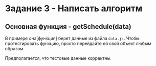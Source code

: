 # Задание 3 - Написать алгоритм

## Основная функция - getSchedule(data)

В примере она[функция] берет данные из файла `data.js`. Чтобы протестировать функцию, просто перейдайте ей свой объект любым образом.

Предполагается, что тестовые данные корректны.